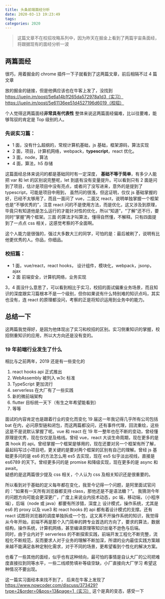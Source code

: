 ```yaml
---
title: 头条前端面经分析
date: 2020-03-13 19:23:49
tags:
categories: 2020
---
```


> 这篇文章不在校招攻略系列中，因为昨天在掘金上看到了两篇宇宙条面经，将跟据现有的面经分析一波

## 两篇面经

很巧，用着掘金的 chrome 插件一下子就看到了这两篇文章，前后相隔不过 4 篇文章

放的掘金的链接，但是他俩应该也在牛客上发了，没找到
https://juejin.im/post/5e6a14b1f265da572978a1d3（实习）
https://juejin.im/post/5e61136ee51d4527196d6019（校招）

个人觉得这两篇面经**非常具有代表性**
整体来说这两篇面经偏难，比以往要难，能够驾驭的肯定是 Top 级别的人。

### 先说实习篇：

- 1 面，没有什么超纲的，常规计算机基础，js 基础，框架源码，算法实现
- 2 面，项目，计算机网络，webpack，**typescript**，react 优化。
- 3 面，node，算法
- 4 面，算法，h5 存储

这篇面经总体来说问的都是基础同时有一定深度， **基础不等于简单**，有多少人能把 var 和 let 的区别说完整呢，let 到底有没有变量提升。可以看到只有 2 面是问到了项目，估计是项目中没有亮点，或者问了没写进来，意外的是提到了 typescript，可能是项目中用到， 虽然问的很浅，但这证明，仅仅 js 基础掌握的好，已经不太够用了，而且一面问了 vue，二面又 react，说明单独掌握一个框架也是“不够优秀的”，注意 react 问的不是使用方法，而是优化，这又涉及到原理，毕竟只有知道他是怎么运行的才能针对性的优化，所以“知道”，“了解”还不行，要同时“掌握”两个框架。三面 的算法才叫算法，懂得自然懂，不解释。只有四面提到了一点点 css 相关，这感觉考察的不全面啊。

这个人能力是很强的，强过大多数大三的同学，可怕的是：最后被刷了，说明有比他更优秀的人。你品，你细品。

### 校招篇：

- 1 面，vue/react，react hooks， 设计组件，模块化，webpack，jsonp，ajax
- 2 面 前端安全，计算机网络，业务实现

3，4 面没什么意思了，可以看到相比于实习，校招的面试偏重业务场景，而且知识的深度跟实习篇根本不是一个级别，但你如果说有什么特别难的知识点吗，其实也没有，连 react 的原理都没问，考察的正是将知识运用到业务中的能力。

## 总结一下

这两篇我觉得好，是因为他体现出了实习和校招的区别。实习侧重知识的掌握，校招侧重知识的应用，所以大方向还是没有变的。

### 19 年前端行业发生了什么

相比与之前两年，2019 还是有一些变化的

1. react hooks api 正式推出
2. WebAssembly 被列入 w3c 标准
3. TypeScript 更加流行
4. serverless 在大厂有了一些实践
5. 新的微前端架构
6. flutter 目标统一天下（有生之年希望能看到）
7. 等等

面试的内容肯定也是跟着行业的变化而变化
19 届这一年我记得几乎所有公司包括 bat 在内，必问原型链和闭包，而这两篇都没问，还有事件代理，回流重绘，这些这是不是说默认掌握了呢。vue 和 react 在 19 年一整年也在不断的变动，曾经懂原理是优秀，现在仅仅是及格线。曾经 vue，react 大谈生命周期，现在更多的是类 hook 的 api。曾经掌握一个框架是够用的，现在还要对另一个框架有所了解，最起码写过小项目吧，更关键的是要对两个框架的区别有自己的理解。曾经 js 基础更多问的是 es6 的方法怎么用 es5 去实现，现在 es5 似乎淡出视线，直接是 es6789 的天下。曾经更多问的是 promise 和降级实现，现在更多的是 async 和 await。  
疑惑的是这两篇很少提及 css 相关，个人认为 css 及相关知识还是很重要的。

所以看到对于基础的定义每年都在变化，我至今记得一个问题，是阿里面试官问的：“如果有一天所有浏览器都支持 class，那他还是不是语法糖？”。
我猜测今年的问题方向可能会更深更广，广度上来说业内技术动态，pc 端，移动端，（小程序端），后端（node 或 java）都要有所涉猎，深度上 设计模式，操作系统，尤其是 es6 的 proxy 以及 vue3 和 react hooks 的 api 都有着设计模式的支撑。还有 react 试图将浏览器的调度单独拆成一个包，这又离不开操作系统的知识，我觉得从今年开始，前端不再是那个入门简单的跨专业首选的方向了，要求的算法，数据结构，操作系统，计算机网络，甚至编译原理等知识丝毫不逊色与后端。  
同时，由于业内对于 serverless 的不断探索实践，前端开发工程化不断完整，流程化不断规范，反而要求人对于业务的理解不断加深，所谓的业内最佳实践方案越来越不能满足各种定制化需求，对于不同的场景，更希望看到个性化的解决方案。

也看了一些其他的面经，似乎也有这种倾向，最可怕的事情是自认大厂的公司把难度直接拉到同等水平，一些二线顺势填补等级空缺，小厂直接向大厂学习
希望这种情况不要出现。

这一篇实习面经本来找不到了， 后来在牛客上发现了
https://www.nowcoder.com/discuss/373429?type=2&order=0&pos=13&page=1（实习）
这个是真的变态，感受一下
